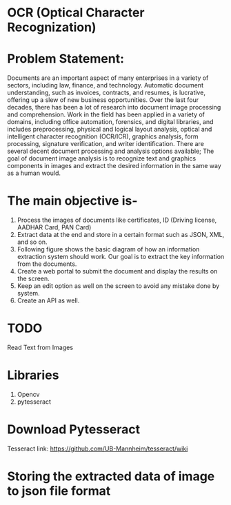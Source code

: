 # OCR (Optical Character Recognization)

# Problem Statement:

Documents are an important aspect of many enterprises in a variety of sectors,
including law, finance, and technology. Automatic document understanding, such as
invoices, contracts, and resumes, is lucrative, offering up a slew of new business
opportunities.
Over the last four decades, there has been a lot of research into document image
processing and comprehension. Work in the field has been applied in a variety of
domains, including office automation, forensics, and digital libraries, and includes
preprocessing, physical and logical layout analysis, optical and intelligent character
recognition (OCR/ICR), graphics analysis, form processing, signature verification, and
writer identification. There are several decent document processing and analysis
options available;
The goal of document image analysis is to recognize text and graphics components in
images and extract the desired information in the same way as a human would.

# The main objective is-

1. Process the images of documents like certificates, ID (Driving license, AADHAR Card, PAN Card)
2. Extract data at the end and store in a certain format such as JSON, XML, and so on.
3. Following figure shows the basic diagram of how an information extraction system should work. Our goal is to extract the key information from the documents.
4. Create a web portal to submit the document and display the results on the screen.
5. Keep an edit option as well on the screen to avoid any mistake done by system.
6. Create an API as well.

# TODO
Read Text from Images

# Libraries
1. Opencv
2. pytesseract

# Download Pytesseract
Tesseract link: https://github.com/UB-Mannheim/tesseract/wiki

# Storing the extracted data of image to json file format